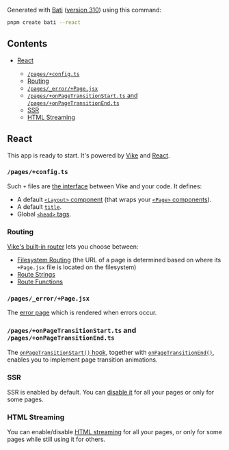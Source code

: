 <!--bati:start section="document"-->

<!--bati:start section="intro"-->

Generated with [Bati](https://batijs.dev) ([version 310](https://www.npmjs.com/package/create-bati/v/0.0.310)) using this command:

```sh
pnpm create bati --react
```

<!--bati:start section="TOC"-->

## Contents

* [React](#react)

  * [`/pages/+config.ts`](#pagesconfigts)
  * [Routing](#routing)
  * [`/pages/_error/+Page.jsx`](#pages_errorpagejsx)
  * [`/pages/+onPageTransitionStart.ts` and `/pages/+onPageTransitionEnd.ts`](#pagesonpagetransitionstartts-and-pagesonpagetransitionendts)
  * [SSR](#ssr)
  * [HTML Streaming](#html-streaming)

<!--bati:end section="TOC"-->

<!--bati:end section="intro"-->

<!--bati:start section="features"-->

<!--bati:start category="UI Framework" flag="react"-->

## React

This app is ready to start. It's powered by [Vike](https://vike.dev) and [React](https://react.dev/learn).

### `/pages/+config.ts`

Such `+` files are [the interface](https://vike.dev/config) between Vike and your code. It defines:

* A default [`<Layout>` component](https://vike.dev/Layout) (that wraps your [`<Page>` components](https://vike.dev/Page)).
* A default [`title`](https://vike.dev/title).
* Global [`<head>` tags](https://vike.dev/head-tags).

### Routing

[Vike's built-in router](https://vike.dev/routing) lets you choose between:

* [Filesystem Routing](https://vike.dev/filesystem-routing) (the URL of a page is determined based on where its `+Page.jsx` file is located on the filesystem)
* [Route Strings](https://vike.dev/route-string)
* [Route Functions](https://vike.dev/route-function)

### `/pages/_error/+Page.jsx`

The [error page](https://vike.dev/error-page) which is rendered when errors occur.

### `/pages/+onPageTransitionStart.ts` and `/pages/+onPageTransitionEnd.ts`

The [`onPageTransitionStart()` hook](https://vike.dev/onPageTransitionStart), together with [`onPageTransitionEnd()`](https://vike.dev/onPageTransitionEnd), enables you to implement page transition animations.

### SSR

SSR is enabled by default. You can [disable it](https://vike.dev/ssr) for all your pages or only for some pages.

### HTML Streaming

You can enable/disable [HTML streaming](https://vike.dev/stream) for all your pages, or only for some pages while still using it for others.

<!--bati:end category="UI Framework" flag="react"-->

<!--bati:end section="features"-->

<!--bati:end section="document"-->
